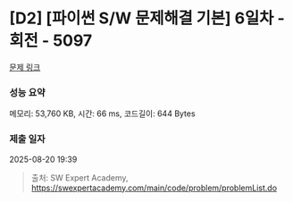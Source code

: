 # [D2] [파이썬 S/W 문제해결 기본] 6일차 - 회전 - 5097 

[문제 링크](https://swexpertacademy.com/main/code/problem/problemDetail.do?contestProbId=AWTVjgHKbn8DFAVT) 

### 성능 요약

메모리: 53,760 KB, 시간: 66 ms, 코드길이: 644 Bytes

### 제출 일자

2025-08-20 19:39



> 출처: SW Expert Academy, https://swexpertacademy.com/main/code/problem/problemList.do